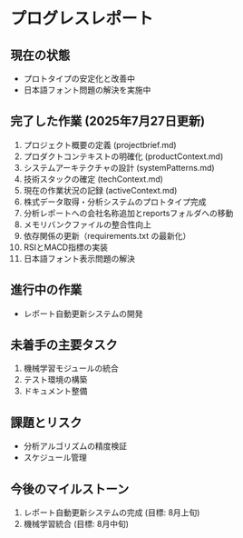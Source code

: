 # プログレスレポート

## 現在の状態
- プロトタイプの安定化と改善中
- 日本語フォント問題の解決を実施中

## 完了した作業 (2025年7月27日更新)
1. プロジェクト概要の定義 (projectbrief.md)
2. プロダクトコンテキストの明確化 (productContext.md)
3. システムアーキテクチャの設計 (systemPatterns.md)
4. 技術スタックの確定 (techContext.md)
5. 現在の作業状況の記録 (activeContext.md)
6. 株式データ取得・分析システムのプロトタイプ完成
7. 分析レポートへの会社名称追加とreportsフォルダへの移動
8. メモリバンクファイルの整合性向上
9. 依存関係の更新（requirements.txt の最新化）
10. RSIとMACD指標の実装
11. 日本語フォント表示問題の解決

## 進行中の作業
- レポート自動更新システムの開発

## 未着手の主要タスク
1. 機械学習モジュールの統合
2. テスト環境の構築
3. ドキュメント整備

## 課題とリスク
- 分析アルゴリズムの精度検証
- スケジュール管理

## 今後のマイルストーン
1. レポート自動更新システムの完成 (目標: 8月上旬)
2. 機械学習統合 (目標: 8月中旬)
